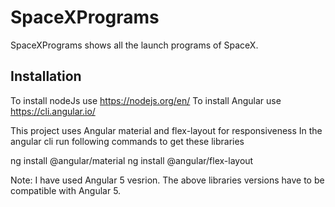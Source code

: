 # SpaceXPrograms
SpaceXPrograms shows all the launch programs of SpaceX.

## Installation
To install nodeJs use https://nodejs.org/en/
To install Angular use https://cli.angular.io/

This project uses Angular material and flex-layout for responsiveness
In the angular cli run following commands to get these libraries

ng install @angular/material
ng install @angular/flex-layout

Note: I have used Angular 5 vesrion. The above libraries versions have to be compatible with Angular 5.
